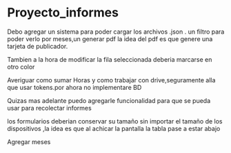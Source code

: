 # Proyecto_informes

Debo agregar un sistema para poder cargar los archivos .json .
un filtro para poder verlo por meses,un generar pdf la idea del pdf es que genere una tarjeta de publicador.

Tambien a la hora de modificar la fila seleccionada deberia marcarse en otro color

Averiguar como sumar Horas y como trabajar con drive,seguramente alla que usar tokens.por ahora no implementare BD

Quizas mas adelante puedo agregarle funcionalidad para que se pueda usar para recolectar informes

los formularios deberian conservar su tamaño sin importar el tamaño de los dispositivos ,la idea 
es que al achicar la pantalla la tabla pase a estar abajo


Agregar meses